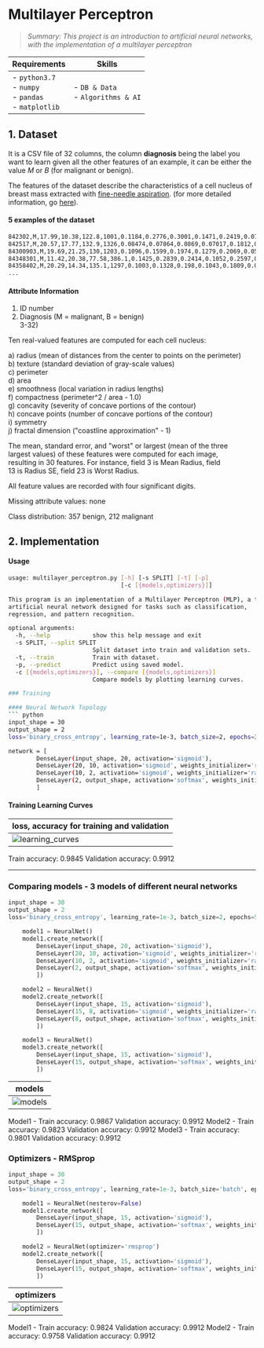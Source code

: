 
#  Multilayer Perceptron 
>*_Summary: This project is an introduction to artificial neural networks, with the implementation of a multilayer perceptron_*

| Requirements | Skills |
|--------------|--------|
| - `python3.7`<br> - `numpy`<br> - `pandas`<br> - `matplotlib`<br>  | - `DB & Data`<br> - `Algorithms & AI` |


## 1. Dataset

It is a CSV file of 32 columns, the column **diagnosis** being the label you want to learn given all the other features of an example, it can be either the value $M$ or $B$ (for malignant or benign). 

The features of the dataset describe the characteristics of a cell nucleus of breast mass extracted with [fine-needle aspiration](https://en.wikipedia.org/wiki/Fine-needle_aspiration). (for more detailed information, go [here](https://archive.ics.uci.edu/ml/machine-learning-databases/breast-cancer-wisconsin/wdbc.names)).

#### 5 examples of the dataset
```bash
842302,M,17.99,10.38,122.8,1001,0.1184,0.2776,0.3001,0.1471,0.2419,0.07871,1.095,0.9053,8.589,153.4,0.006399,0.04904,0.05373,0.01587,0.03003,0.006193,25.38,17.33,184.6,2019,0.1622,0.6656,0.7119,0.2654,0.4601,0.1189
842517,M,20.57,17.77,132.9,1326,0.08474,0.07864,0.0869,0.07017,0.1812,0.05667,0.5435,0.7339,3.398,74.08,0.005225,0.01308,0.0186,0.0134,0.01389,0.003532,24.99,23.41,158.8,1956,0.1238,0.1866,0.2416,0.186,0.275,0.08902
84300903,M,19.69,21.25,130,1203,0.1096,0.1599,0.1974,0.1279,0.2069,0.05999,0.7456,0.7869,4.585,94.03,0.00615,0.04006,0.03832,0.02058,0.0225,0.004571,23.57,25.53,152.5,1709,0.1444,0.4245,0.4504,0.243,0.3613,0.08758
84348301,M,11.42,20.38,77.58,386.1,0.1425,0.2839,0.2414,0.1052,0.2597,0.09744,0.4956,1.156,3.445,27.23,0.00911,0.07458,0.05661,0.01867,0.05963,0.009208,14.91,26.5,98.87,567.7,0.2098,0.8663,0.6869,0.2575,0.6638,0.173
84358402,M,20.29,14.34,135.1,1297,0.1003,0.1328,0.198,0.1043,0.1809,0.05883,0.7572,0.7813,5.438,94.44,0.01149,0.02461,0.05688,0.01885,0.01756,0.005115,22.54,16.67,152.2,1575,0.1374,0.205,0.4,0.1625,0.2364,0.07678
...
```

#### Attribute Information

1) ID number  
2) Diagnosis (M = malignant, B = benign)  
3-32)

Ten real-valued features are computed for each cell nucleus:

a) radius (mean of distances from the center to points on the perimeter)  
b) texture (standard deviation of gray-scale values)  
c) perimeter  
d) area  
e) smoothness (local variation in radius lengths)  
f) compactness (perimeter^2 / area - 1.0)  
g) concavity (severity of concave portions of the contour)  
h) concave points (number of concave portions of the contour)  
i) symmetry  
j) fractal dimension ("coastline approximation" - 1)

The mean, standard error, and "worst" or largest (mean of the three  
largest values) of these features were computed for each image,  
resulting in 30 features. For instance, field 3 is Mean Radius, field  
13 is Radius SE, field 23 is Worst Radius.

All feature values are recorded with four significant digits.

Missing attribute values: none

Class distribution: 357 benign, 212 malignant


## 2. Implementation

#### Usage
``` bash
usage: multilayer_perceptron.py [-h] [-s SPLIT] [-t] [-p]
                                [-c [{models,optimizers}]]

This program is an implementation of a Multilayer Perceptron (MLP), a type of
artificial neural network designed for tasks such as classification,
regression, and pattern recognition.

optional arguments:
  -h, --help            show this help message and exit
  -s SPLIT, --split SPLIT
                        Split dataset into train and validation sets.
  -t, --train           Train with dataset.
  -p, --predict         Predict using saved model.
  -c [{models,optimizers}], --compare [{models,optimizers}]
                        Compare models by plotting learning curves.

### Training 

#### Neural Network Topology
``` python
input_shape = 30
output_shape = 2
loss='binary_cross_entropy', learning_rate=1e-3, batch_size=2, epochs=30

network = [
        DenseLayer(input_shape, 20, activation='sigmoid'),
        DenseLayer(20, 10, activation='sigmoid', weights_initializer='random'),
        DenseLayer(10, 2, activation='sigmoid', weights_initializer='random'),
        DenseLayer(2, output_shape, activation='softmax', weights_initializer='random')
        ]
```
#### Training Learning Curves

| loss, accuracy for training and validation|
|---------------------------------------------|
|![learning_curves](https://github.com/jmcheon/multilayer_perceptron/assets/40683323/b30945e9-3bed-4422-a265-62df8b109247)|
Train accuracy: 0.9845 Validation accuracy: 0.9912

---
### Comparing models - 3 models of different neural networks

``` python
input_shape = 30
output_shape = 2
loss='binary_cross_entropy', learning_rate=1e-3, batch_size=2, epochs=50

    model1 = NeuralNet()
    model1.create_network([
        DenseLayer(input_shape, 20, activation='sigmoid'),
        DenseLayer(20, 10, activation='sigmoid', weights_initializer='random'),
        DenseLayer(10, 2, activation='sigmoid', weights_initializer='random'),
        DenseLayer(2, output_shape, activation='softmax', weights_initializer='random')
        ])

    model2 = NeuralNet()
    model2.create_network([
        DenseLayer(input_shape, 15, activation='sigmoid'),
        DenseLayer(15, 8, activation='sigmoid', weights_initializer='random'),
        DenseLayer(8, output_shape, activation='softmax', weights_initializer='random')
        ])

    model3 = NeuralNet()
    model3.create_network([
        DenseLayer(input_shape, 15, activation='sigmoid'),
        DenseLayer(15, output_shape, activation='softmax', weights_initializer='random')
        ])
```


| models |
|---------------------------------------------|
|![models](https://github.com/jmcheon/multilayer_perceptron/assets/40683323/158914d6-d7f2-4fb3-a5ae-459ffc195456)|
Model1 - Train accuracy: 0.9867 Validation accuracy: 0.9912
Model2 - Train accuracy: 0.9823 Validation accuracy: 0.9912
Model3 - Train accuracy: 0.9801 Validation accuracy: 0.9912
### Optimizers - RMSprop
``` python
input_shape = 30
output_shape = 2
loss='binary_cross_entropy', learning_rate=1e-3, batch_size='batch', epochs=30

    model1 = NeuralNet(nesterov=False)
    model1.create_network([
        DenseLayer(input_shape, 15, activation='sigmoid'),
        DenseLayer(15, output_shape, activation='softmax', weights_initializer='zero')
        ])

    model2 = NeuralNet(optimizer='rmsprop')
    model2.create_network([
        DenseLayer(input_shape, 15, activation='sigmoid'),
        DenseLayer(15, output_shape, activation='softmax', weights_initializer='zero')
        ])
```

| optimizers |
|---------------------------------------------|
|![optimizers](https://github.com/jmcheon/multilayer_perceptron/assets/40683323/3844a386-720d-4b3c-8a8d-6c6b03ef39ce)|
Model1 - Train accuracy: 0.9824 Validation accuracy: 0.9912
Model2 - Train accuracy: 0.9758 Validation accuracy: 0.9912

